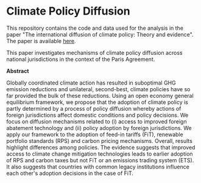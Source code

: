 # Climate Policy Diffusion

This repository contains the code and data used for the analysis in the paper "The international diffusion of climate policy: Theory and evidence". The paper is available [here](https://www.rff.org/publications/working-papers/the-international-diffusion-of-climate-policy-theory-and-evidence/).

This paper investigates mechanisms of climate policy diffusion across national jurisdictions in the context of the Paris Agreement.

**Abstract**

Globally coordinated climate action has resulted in suboptimal GHG emission reductions and unilateral, second-best, climate policies have so far provided the bulk of these reductions. Using an open economy general equilibrium framework, we propose that the adoption of climate policy is partly determined by a process of policy diffusion whereby actions of foreign jurisdictions affect domestic conditions and policy decisions. We focus on diffusion mechanisms related to (i) access to improved foreign abatement technology and (ii) policy adoption by foreign jurisdictions. We apply our framework to the adoption of feed-in tariffs (FiT), renewable portfolio standards (RPS) and carbon pricing mechanisms. Overall, results highlight differences among policies. The evidence suggests that improved access to climate change mitigation technologies leads to earlier adoption of RPS and carbon taxes but not FiT or an emissions trading system (ETS). It also suggests that countries with common legacy institutions influence each other's adoption decisions in the case of FiT.
